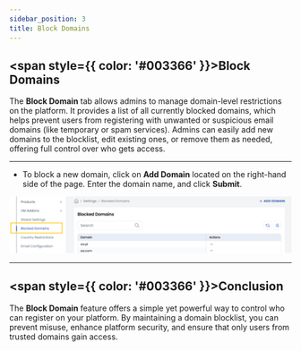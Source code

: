 ```yaml
---
sidebar_position: 3
title: Block Domains
---
```


## <span style={{ color: '#003366' }}>Block Domains</span>

The **Block Domain** tab allows admins to manage domain-level restrictions on the platform. It provides a list of all currently blocked domains, which helps prevent users from registering with unwanted or suspicious email domains (like temporary or spam services). Admins can easily add new domains to the blocklist, edit existing ones, or remove them as needed, offering full control over who gets access.

-----

- To block a new domain, click on **Add Domain** located on the right-hand side of the page. Enter the domain name, and click **Submit**.

![Blocked Domain Management Screen](images/blocked_dom.png)

-----

## <span style={{ color: '#003366' }}>Conclusion</span>

The **Block Domain** feature offers a simple yet powerful way to control who can register on your platform. By maintaining a domain blocklist, you can prevent misuse, enhance platform security, and ensure that only users from trusted domains gain access.
